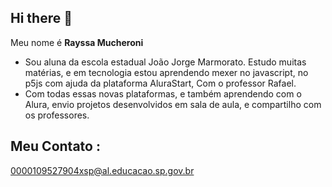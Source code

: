 ## Hi there 👋

Meu nome é **Rayssa Mucheroni**

* Sou aluna da escola estadual João Jorge Marmorato.
  Estudo muitas matérias, e em tecnologia estou aprendendo mexer no javascript, no p5js com ajuda da plataforma AluraStart, Com o professor Rafael.
* Com todas essas novas plataformas, e também aprendendo com o Alura, envio projetos desenvolvidos em sala de aula, e compartilho com os professores.
  
## Meu Contato :

0000109527904xsp@al.educacao.sp.gov.br
